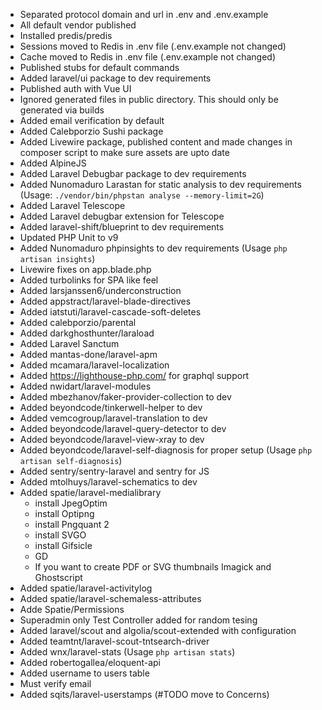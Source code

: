 - Separated protocol domain and url in .env and .env.example
- All default vendor published
- Installed predis/predis
- Sessions moved to Redis in .env file (.env.example not changed)
- Cache moved to Redis in .env file (.env.example not changed)
- Published stubs for default commands
- Added laravel/ui package to dev requirements
- Published auth with Vue UI
- Ignored generated files in public directory. This should only be generated via builds
- Added email verification by default
- Added Calebporzio Sushi package
- Added Livewire package, published content and made changes in composer script to make sure assets are upto date
- Added AlpineJS
- Added Laravel Debugbar package to dev requirements
- Added Nunomaduro Larastan for static analysis to dev requirements (Usage: ``` ./vendor/bin/phpstan analyse --memory-limit=2G ```)
- Added Laravel Telescope
- Added Laravel debugbar extension for Telescope
- Added laravel-shift/blueprint to dev requirements
- Updated PHP Unit to v9
- Added Nunomaduro phpinsights to dev requirements (Usage ``` php artisan insights ```)
- Livewire fixes on app.blade.php
- Added turbolinks for SPA like feel
- Added larsjanssen6/underconstruction
- Added appstract/laravel-blade-directives
- Added iatstuti/laravel-cascade-soft-deletes
- Added calebporzio/parental
- Added darkghosthunter/laraload
- Added Laravel Sanctum
- Added mantas-done/laravel-apm
- Added mcamara/laravel-localization
- Added https://lighthouse-php.com/ for graphql support
- Added nwidart/laravel-modules
- Added mbezhanov/faker-provider-collection to dev
- Added beyondcode/tinkerwell-helper to dev
- Added vemcogroup/laravel-translation to dev
- Added beyondcode/laravel-query-detector to dev
- Added beyondcode/laravel-view-xray to dev
- Added beyondcode/laravel-self-diagnosis for proper setup (Usage ``` php artisan self-diagnosis ```)
- Added sentry/sentry-laravel and sentry for JS
- Added mtolhuys/laravel-schematics to dev
- Added spatie/laravel-medialibrary
    - install JpegOptim
    - install Optipng
    - install Pngquant 2
    - install SVGO
    - install Gifsicle
    - GD
    - If you want to create PDF or SVG thumbnails Imagick and Ghostscript 
- Added spatie/laravel-activitylog 
- Added spatie/laravel-schemaless-attributes
- Adde Spatie/Permissions 
- Superadmin only Test Controller added for random tesing
- Added laravel/scout and algolia/scout-extended with configuration
- Added teamtnt/laravel-scout-tntsearch-driver
- Added wnx/laravel-stats (Usage ``` php artisan stats ```)
- Added robertogallea/eloquent-api
- Added username to users table
- Must verify email
- Added sqits/laravel-userstamps (#TODO move to Concerns)
